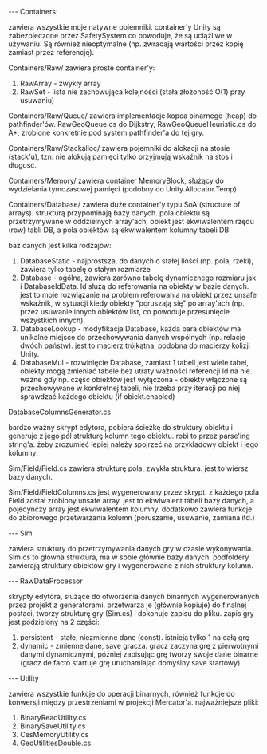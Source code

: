 --- Containers:

zawiera wszystkie moje natywne pojemniki. container'y Unity są zabezpieczone przez SafetySystem co powoduje, że są uciążliwe w używaniu. Są również nieoptymalne (np. zwracają wartości przez kopię zamiast przez referencję).

Containers/Raw/ zawiera proste container'y:
1. RawArray - zwykły array
2. RawSet - lista nie zachowująca kolejności (stała złożoność O(1) przy usuwaniu)

Containers/Raw/Queue/ zawiera implementacje kopca binarnego (heap) do pathfinder'ów. RawGeoQueue.cs do Dijkstry, RawGeoQueueHeuristic.cs do A*, zrobione konkretnie pod system pathfinder'a do tej gry.

Containers/Raw/Stackalloc/ zawiera pojemniki do alokacji na stosie (stack'u), tzn. nie alokują pamięci tylko przyjmują wskaźnik na stos i długość.

Containers/Memory/ zawiera container MemoryBlock, służący do wydzielania tymczasowej pamięci (podobny do Unity.Allocator.Temp)

Containers/Database/ zawiera duże container'y typu SoA (structure of arrays). strukturą przypominają bazy danych. pola obiektu są przetrzymywane w oddzielnych array'ach, obiekt jest ekwiwalentem rzędu (row) tabli DB, a pola obiektów są ekwiwalentem kolumny tabeli DB.

baz danych jest kilka rodzajów:
1. DatabaseStatic - najprostsza, do danych o stałej ilości (np. pola, rzeki), zawiera tylko tabelę o stałym rozmiarze
2. Database - ogólna, zawiera zarówno tabelę dynamicznego rozmiaru jak i DatabaseIdData. Id służą do referowania na obiekty w bazie danych. jest to moje rozwiązanie na problem referowania na obiekt przez unsafe wskaźnik, w sytuacji kiedy obiekty "poruszają się" po array'ach (np. przez usuwanie innych obiektów list, co powoduje przesunięcie wszystkich innych).
3. DatabaseLookup - modyfikacja Database, każda para obiektów ma unikalne miejsce do przechowywania danych wspólnych (np. relacje dwóch państw). jest to macierz trójkątna, podobna do macierzy kolizji Unity.
4. DatabaseMul - rozwinięcie Database, zamiast 1 tabeli jest wiele tabel, obiekty mogą zmieniać tabele bez utraty ważności referencji Id na nie. ważne gdy np. część obiektów jest wyłączona - obiekty włączone są przechowywane w konkretnej tabeli, nie trzeba przy iteracji po niej sprawdzać każdego obiektu (if obiekt.enabled)

DatabaseColumnsGenerator.cs

bardzo ważny skrypt edytora, pobiera ścieżkę do struktury obiektu i generuje z jego pól strukturę kolumn tego obiektu. robi to przez parse'ing string'a.
żeby zrozumieć lepiej należy spojrzeć na przykładowy obiekt i jego kolumny:

Sim/Field/Field.cs zawiera strukturę pola, zwykła struktura. jest to wiersz bazy danych.

Sim/Field/FieldColumns.cs jest wygenerowany przez skrypt. z każdego pola Field został zrobiony unsafe array. jest to ekwiwalent tabeli bazy danych, a pojedynczy array jest ekwiwalentem kolumny. dodatkowo zawiera funkcje do zbiorowego przetwarzania kolumn (poruszanie, usuwanie, zamiana itd.)

--- Sim

zawiera struktury do przetrzymywania danych gry w czasie wykonywania. Sim.cs to główna struktura, ma w sobie głównie bazy danych. podfoldery zawierają struktury obiektów gry i wygenerowane z nich struktury kolumn.

--- RawDataProcessor

skrypty edytora, służące do otworzenia danych binarnych wygenerowanych przez projekt z generatorami. przetwarza je (głównie kopiuje) do finalnej postaci, tworzy strukturę gry (Sim.cs) i dokonuje zapisu do pliku. zapis gry jest podzielony na 2 części:
1. persistent - stałe, niezmienne dane (const). istnieją tylko 1 na całą grę
2. dynamic - zmienne dane, save gracza. gracz zaczyna grę z pierwotnymi danymi dynamicznymi, później zapisując grę tworzy swoje dane binarne (gracz de facto startuje grę uruchamiając domyślny save startowy)

--- Utility

zawiera wszystkie funkcje do operacji binarnych, również funkcje do konwersji między przestrzeniami w projekcji Mercator'a. najważniejsze pliki:

1. BinaryReadUtility.cs
2. BinarySaveUtility.cs
3. CesMemoryUtility.cs
4. GeoUtilitiesDouble.cs

